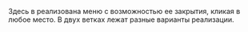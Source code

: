Здесь в реализована меню с возможностью ее закрытия, кликая в любое место. В двух ветках лежат разные варианты реализации.
